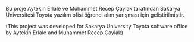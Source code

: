 Bu proje Aytekin Erlale ve Muhammet Recep Çaylak tarafından Sakarya Üniversitesi Toyota yazılım ofisi öğrenci alım yarışması için geliştirilmiştir.

(This project was developed for Sakarya University Toyota software office by Aytekin Erlale and Muhammet Recep Çaylak)
